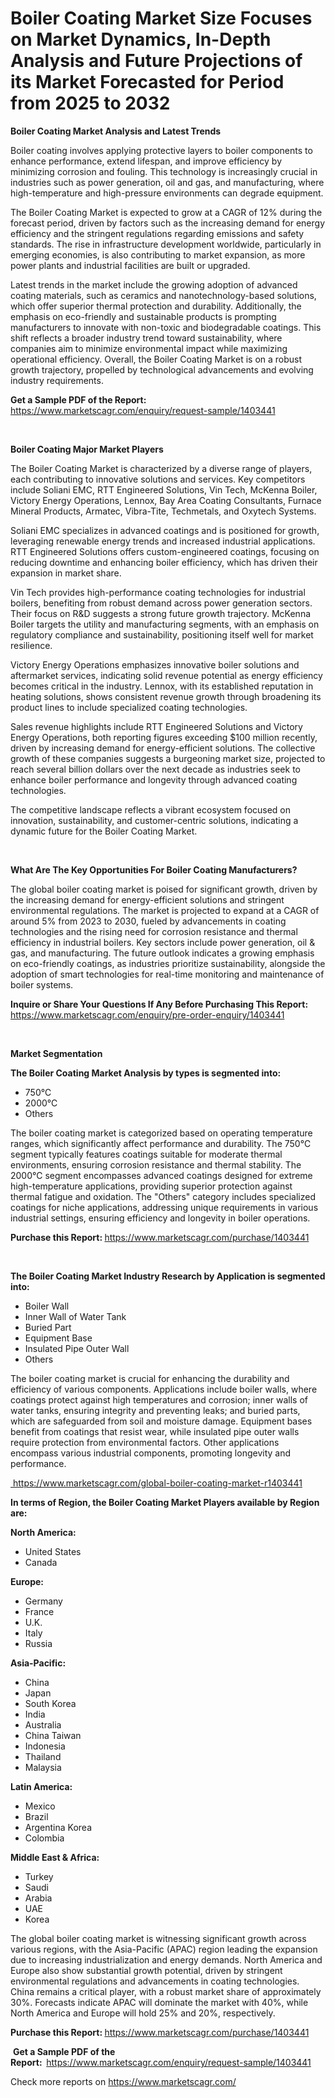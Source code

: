 <p><h1>Boiler Coating Market Size Focuses on Market Dynamics, In-Depth Analysis and Future Projections of its Market Forecasted for Period from 2025 to 2032</h1></p><p><strong>Boiler Coating Market Analysis and Latest Trends</strong></p>
<p><p>Boiler coating involves applying protective layers to boiler components to enhance performance, extend lifespan, and improve efficiency by minimizing corrosion and fouling. This technology is increasingly crucial in industries such as power generation, oil and gas, and manufacturing, where high-temperature and high-pressure environments can degrade equipment. </p><p>The Boiler Coating Market is expected to grow at a CAGR of 12% during the forecast period, driven by factors such as the increasing demand for energy efficiency and the stringent regulations regarding emissions and safety standards. The rise in infrastructure development worldwide, particularly in emerging economies, is also contributing to market expansion, as more power plants and industrial facilities are built or upgraded. </p><p>Latest trends in the market include the growing adoption of advanced coating materials, such as ceramics and nanotechnology-based solutions, which offer superior thermal protection and durability. Additionally, the emphasis on eco-friendly and sustainable products is prompting manufacturers to innovate with non-toxic and biodegradable coatings. This shift reflects a broader industry trend toward sustainability, where companies aim to minimize environmental impact while maximizing operational efficiency. Overall, the Boiler Coating Market is on a robust growth trajectory, propelled by technological advancements and evolving industry requirements.</p></p>
<p><strong>Get a Sample PDF of the Report:&nbsp;</strong> <a href="https://www.marketscagr.com/enquiry/request-sample/1403441?utm_campaign=1869&utm_medium=2&utm_source=Github&utm_content=ia&utm_term=13012025&utm_id=boiler-coating">https://www.marketscagr.com/enquiry/request-sample/1403441</a></p>
<p>&nbsp;</p>
<p><strong>Boiler Coating Major Market Players</strong></p>
<p><p>The Boiler Coating Market is characterized by a diverse range of players, each contributing to innovative solutions and services. Key competitors include Soliani EMC, RTT Engineered Solutions, Vin Tech, McKenna Boiler, Victory Energy Operations, Lennox, Bay Area Coating Consultants, Furnace Mineral Products, Armatec, Vibra-Tite, Techmetals, and Oxytech Systems.</p><p>Soliani EMC specializes in advanced coatings and is positioned for growth, leveraging renewable energy trends and increased industrial applications. RTT Engineered Solutions offers custom-engineered coatings, focusing on reducing downtime and enhancing boiler efficiency, which has driven their expansion in market share.</p><p>Vin Tech provides high-performance coating technologies for industrial boilers, benefiting from robust demand across power generation sectors. Their focus on R&D suggests a strong future growth trajectory. McKenna Boiler targets the utility and manufacturing segments, with an emphasis on regulatory compliance and sustainability, positioning itself well for market resilience.</p><p>Victory Energy Operations emphasizes innovative boiler solutions and aftermarket services, indicating solid revenue potential as energy efficiency becomes critical in the industry. Lennox, with its established reputation in heating solutions, shows consistent revenue growth through broadening its product lines to include specialized coating technologies.</p><p>Sales revenue highlights include RTT Engineered Solutions and Victory Energy Operations, both reporting figures exceeding $100 million recently, driven by increasing demand for energy-efficient solutions. The collective growth of these companies suggests a burgeoning market size, projected to reach several billion dollars over the next decade as industries seek to enhance boiler performance and longevity through advanced coating technologies. </p><p>The competitive landscape reflects a vibrant ecosystem focused on innovation, sustainability, and customer-centric solutions, indicating a dynamic future for the Boiler Coating Market.</p></p>
<p>&nbsp;</p>
<p><strong>What Are The Key Opportunities For Boiler Coating Manufacturers?</strong></p>
<p><p>The global boiler coating market is poised for significant growth, driven by the increasing demand for energy-efficient solutions and stringent environmental regulations. The market is projected to expand at a CAGR of around 5% from 2023 to 2030, fueled by advancements in coating technologies and the rising need for corrosion resistance and thermal efficiency in industrial boilers. Key sectors include power generation, oil & gas, and manufacturing. The future outlook indicates a growing emphasis on eco-friendly coatings, as industries prioritize sustainability, alongside the adoption of smart technologies for real-time monitoring and maintenance of boiler systems.</p></p>
<p><strong>Inquire or Share Your Questions If Any Before Purchasing This Report:</strong> <a href="https://www.marketscagr.com/enquiry/pre-order-enquiry/1403441?utm_campaign=1869&utm_medium=2&utm_source=Github&utm_content=ia&utm_term=13012025&utm_id=boiler-coating">https://www.marketscagr.com/enquiry/pre-order-enquiry/1403441</a></p>
<p>&nbsp;</p>
<p><strong>Market Segmentation</strong></p>
<p><strong>The Boiler Coating Market Analysis by types is segmented into:</strong></p>
<p><ul><li>750℃</li><li>2000℃</li><li>Others</li></ul></p>
<p><p>The boiler coating market is categorized based on operating temperature ranges, which significantly affect performance and durability. The 750℃ segment typically features coatings suitable for moderate thermal environments, ensuring corrosion resistance and thermal stability. The 2000℃ segment encompasses advanced coatings designed for extreme high-temperature applications, providing superior protection against thermal fatigue and oxidation. The "Others" category includes specialized coatings for niche applications, addressing unique requirements in various industrial settings, ensuring efficiency and longevity in boiler operations.</p></p>
<p><strong>Purchase this Report:&nbsp;</strong><a href="https://www.marketscagr.com/purchase/1403441?utm_campaign=1869&utm_medium=2&utm_source=Github&utm_content=ia&utm_term=13012025&utm_id=boiler-coating">https://www.marketscagr.com/purchase/1403441</a></p>
<p>&nbsp;</p>
<p><strong>The Boiler Coating Market Industry Research by Application is segmented into:</strong></p>
<p><ul><li>Boiler Wall</li><li>Inner Wall of Water Tank</li><li>Buried Part</li><li>Equipment Base</li><li>Insulated Pipe Outer Wall</li><li>Others</li></ul></p>
<p><p>The boiler coating market is crucial for enhancing the durability and efficiency of various components. Applications include boiler walls, where coatings protect against high temperatures and corrosion; inner walls of water tanks, ensuring integrity and preventing leaks; and buried parts, which are safeguarded from soil and moisture damage. Equipment bases benefit from coatings that resist wear, while insulated pipe outer walls require protection from environmental factors. Other applications encompass various industrial components, promoting longevity and performance.</p></p>
<p><a href="https://www.marketscagr.com/global-boiler-coating-market-r1403441?utm_campaign=1869&utm_medium=2&utm_source=Github&utm_content=ia&utm_term=13012025&utm_id=boiler-coating">&nbsp;https://www.marketscagr.com/global-boiler-coating-market-r1403441</a></p>
<p><strong>In terms of Region, the Boiler Coating Market Players available by Region are:</strong></p>
<p>
    <p> <strong> North America: </strong>
        <ul>
            <li>United States</li>
            <li>Canada</li>
        </ul>
        </p> 
    <p> <strong> Europe: </strong>
        <ul>
            <li>Germany</li>
            <li>France</li>
            <li>U.K.</li>
            <li>Italy</li>
            <li>Russia</li>
        </ul>
        </p> 
    <p> <strong> Asia-Pacific: </strong>
        <ul>
            <li>China</li>
            <li>Japan</li>
            <li>South Korea</li>
            <li>India</li>
            <li>Australia</li>
            <li>China Taiwan</li>
            <li>Indonesia</li>
            <li>Thailand</li>
            <li>Malaysia</li>
        </ul>
        </p> 
    <p> <strong> Latin America: </strong>
        <ul>
            <li>Mexico</li>
            <li>Brazil</li>
            <li>Argentina Korea</li>
            <li>Colombia</li>
        </ul>
        </p> 
    <p> <strong> Middle East & Africa: </strong>
        <ul>
            <li>Turkey</li>
            <li>Saudi</li>
            <li>Arabia</li>
            <li>UAE</li>
            <li>Korea</li>
        </ul>
    </p>
    </p>
<p><p>The global boiler coating market is witnessing significant growth across various regions, with the Asia-Pacific (APAC) region leading the expansion due to increasing industrialization and energy demands. North America and Europe also show substantial growth potential, driven by stringent environmental regulations and advancements in coating technologies. China remains a critical player, with a robust market share of approximately 30%. Forecasts indicate APAC will dominate the market with 40%, while North America and Europe will hold 25% and 20%, respectively.</p></p>
<p><strong>Purchase this Report: </strong><a href="https://www.marketscagr.com/purchase/1403441?utm_campaign=1869&utm_medium=2&utm_source=Github&utm_content=ia&utm_term=13012025&utm_id=boiler-coating">https://www.marketscagr.com/purchase/1403441</a></p>
<p>&nbsp;<strong>Get a Sample PDF of the Report:&nbsp;&nbsp;</strong><a href="https://www.marketscagr.com/enquiry/request-sample/1403441?utm_campaign=1869&utm_medium=2&utm_source=Github&utm_content=ia&utm_term=13012025&utm_id=boiler-coating">https://www.marketscagr.com/enquiry/request-sample/1403441</a></p>
<p><strong></strong></p>
<p>Check more reports on <a href="https://www.marketscagr.com/?utm_campaign=1869&utm_medium=2&utm_source=Github&utm_content=ia&utm_term=13012025&utm_id=boiler-coating">https://www.marketscagr.com/</a></p>